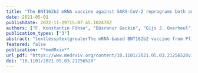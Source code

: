```yaml
---
title: "The BNT162b2 mRNA vaccine against SARS-CoV-2 reprograms both adaptive and innate immune responses"
date: 2021-05-01
publishDate: 2022-11-29T15:07:45.102478Z
authors: ["F. Konstantin Föhse", "Büsranur Geckin", "Gijs J. Overheul", "Josephine van de Maat", "Gizem Kilic", "Ozlem Bulut", "Helga Dijkstra", "Heidi Lemmers", "S. Andrei Sarlea", "Maartje Reijnders", "Jacobien Hoogerwerf", "Jaap ten Oever", "Elles Simonetti", "Frank L. van de Veerdonk", "Leo A. B. Joosten", "Bart L. Haagmans", "Reinout van Crevel", "Yang Li", "Ronald P. van Rij", "Corine GeurtsvanKessel", "Marien I. de Jonge", "Jorge Domínguez-Andrés", "Mihai G. Netea"]
publication_types: ["3"]
abstract: "textlessptextgreaterThe mRNA-based BNT162b2 vaccine from Pfizer/BioNTech was the first registered COVID-19 vaccine and has been shown to be up to 95% effective in preventing SARS-CoV-2 infections. Little is known about the broad effects of the new class of mRNA vaccines, especially whether they have combined effects on innate and adaptive immune responses. Here we confirmed that BNT162b2 vaccination of healthy individuals induced effective humoral and cellular immunity against several SARS-CoV-2 variants. Interestingly, however, the BNT162b2 vaccine also modulated the production of inflammatory cytokines by innate immune cells upon stimulation with both specific (SARS-CoV-2) and non-specific (viral, fungal and bacterial) stimuli. The response of innate immune cells to TLR4 and TLR7/8 ligands was lower after BNT162b2 vaccination, while fungi-induced cytokine responses were stronger. In conclusion, the mRNA BNT162b2 vaccine induces complex functional reprogramming of innate immune responses, which should be considered in the development and use of this new class of vaccines.textless/ptextgreater"
featured: false
publication: "*medRxiv*"
url_pdf: "https://www.medrxiv.org/content/10.1101/2021.05.03.21256520v1"
doi: "10.1101/2021.05.03.21256520"
---
```


